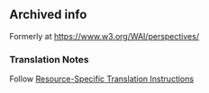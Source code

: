 ## Archived info

Formerly at https://www.w3.org/WAI/perspectives/

### Translation Notes

Follow [Resource-Specific Translation Instructions](https://www.w3.org/WAI/about/translating/resources/resource-specific-instructions/)
